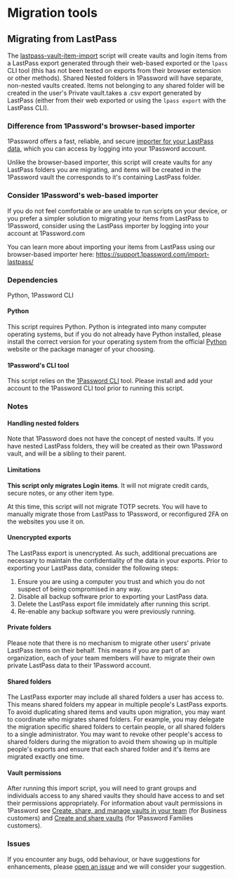 # Migration tools

## Migrating from LastPass

The [lastpass-vault-item-import](lastpass-vault-item-import.py) script will create vaults and login items from a LastPass export generated through their web-based exported or the `lpass` CLI tool (this has not been tested on exports from their browser extension or other methods). Shared Nested folders in 1Password will have separate, non-nested vaults created. Items not belonging to any shared folder will be created in the user's Private vault.takes a .csv export generated by LastPass (either from their web exported or using the `lpass export` with the LastPass CLI).

### Difference from 1Password's browser-based importer

1Password offers a fast, reliable, and secure [importer for your LastPass data](https://support.1password.com/import-lastpass/), which you can access by logging into your 1Password account.

Unlike the browser-based importer, this script will create vaults for any LastPass folders you are migrating, and items will be created in the 1Password vault the corresponds to it's containing LastPass folder.

### Consider 1Password's web-based importer

If you do not feel comfortable or are unable to run scripts on your device, or you prefer a simpler solution to migrating your items from LastPass to 1Password, consider using the LastPass importer by logging into your account at 1Password.com

You can learn more about importing your items from LastPass using our browser-based importer here: <https://support.1password.com/import-lastpass/>

### Dependencies

Python, 1Password CLI

#### Python

This script requires Python. Python is integrated into many computer operating systems, but if you do not already have Python installed, please install the correct version for your operating system from the official [Python](https://www.python.org/downloads/) website or the package manager of your choosing.

#### 1Password's CLI tool

This script relies on the [1Password CLI](https://developer.1password.com/docs/cli) tool. Please install and add your account to the 1Password CLI tool prior to running this script.

### Notes

#### Handling nested folders

Note that 1Password does not have the concept of nested vaults. If you have nested LastPass folders, they will be created as their own 1Password vault, and will be a sibling to their parent.

#### Limitations

**This script only migrates Login items**. It will not migrate credit cards, secure notes, or any other item type.

At this time, this script will not migrate TOTP secrets. You will have to manually migrate those from LastPass to 1Password, or reconfigured 2FA on the websites you use it on.

#### Unencrypted exports

The LastPass export is unencrypted. As such, additional precuations are necessary to maintain the confidentiality of the data in your exports.
Prior to exporting your LastPass data, consider the following steps:

1. Ensure you are using a computer you trust and which you do not suspect of being compromised in any way.
2. Disable all backup software prior to exporting your LastPass data.
3. Delete the LastPass export file immidately after running this script.
4. Re-enable any backup software you were previously running.

#### Private folders

Please note that there is no mechanism to migrate other users' private LastPass items on their behalf. This means if you are part of an organization, each of your team members will have to migrate their own private LastPass data to their 1Password account.

#### Shared folders

The LastPass exporter may include all shared folders a user has access to. This means shared folders my appear in multiple people's LastPass exports. To avoid duplicating shared items and vaults upon migration, you may want to coordinate who migrates shared folders. For example, you may delegate the migration specific shared folders to certain people, or all shared folders to a single administrator. You may want to revoke other people's access to shared folders during the migration to avoid them showing up in multiple people's exports  and ensure that each shared folder and it's items are migrated exactly one time.

#### Vault permissions

After running this import script, you will need to grant groups and individuals access to any shared vaults they should have access to and set their permissions appropriately. For information about vault permissions in 1Password see [Create, share, and manage vaults in your team](https://support.1password.com/create-share-vaults-teams/) (for Business customers) and [Create and share vaults](https://support.1password.com/create-share-vaults/) (for 1Password Families customers).

### Issues

If you encounter any bugs, odd behaviour, or have suggestions for enhancements, please [open an issue](https://github.com/1Password/solutions/issues) and we will consider your suggestion.
